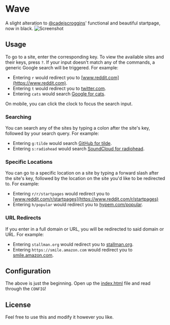 # Wave

A slight alteration to [@cadejscroggins](https://github.com/cadejscroggins/tilde)' functional and beautiful startpage, now in black.
![Screenshot](SCREENSHOT.png?raw=true "Screenshot")

## Usage

To go to a site, enter the corresponding key. To view the available sites and their keys, press `?`. If your input doesn't match any of the commands, a generic Google search will be triggered. For example:

* Entering `r` would redirect you to [www.reddit.com](https://www.reddit.com).
* Entering `t` would redirect you to [twitter.com](https://twitter.com).
* Entering `cats` would search [Google for cats](https://encrypted.google.com/search?q=cats).

On mobile, you can click the clock to focus the search input.

### Searching

You can search any of the sites by typing a colon after the site's key, followed by your search query. For example:

* Entering `g:tilde` would search [GitHub for tilde](https://github.com/search?q=tilde).
* Entering `s:radiohead` would search [SoundCloud for radiohead](https://soundcloud.com/search?q=radiohead).

### Specific Locations

You can go to a specific location on a site by typing a forward slash after the site's key, followed by the location on the site you'd like to be redirected to. For example:

* Entering `r/r/startpages` would redirect you to [www.reddit.com/r/startpages](https://www.reddit.com/r/startpages)
* Entering `h/popular` would redirect you to [hypem.com/popular](http://hypem.com/popular).

### URL Redirects

If you enter in a full domain or URL, you will be redirected to said domain or URL. For example:

* Entering `stallman.org` would redirect you to [stallman.org](https://stallman.org/).
* Entering `https://smile.amazon.com` would redirect you to [smile.amazon.com](https://smile.amazon.com/).

## Configuration

The above is just the beginning. Open up the [index.html](index.html) file and read through the `CONFIG`!

## License

Feel free to use this and modify it however you like.